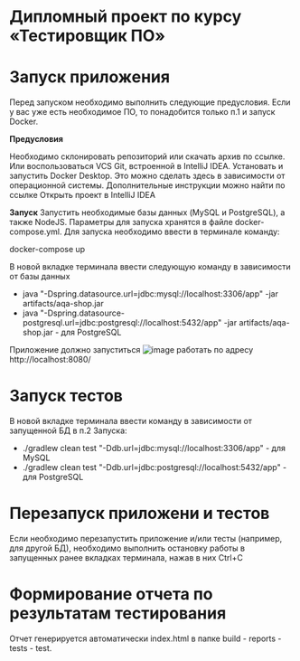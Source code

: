 # Дипломный проект по курсу «Тестировщик ПО»

# Запуск приложения
Перед запуском необходимо выполнить следующие предусловия. Если у вас уже есть необходимое ПО, то понадобится только п.1 и запуск Docker.

**Предусловия**

Необходимо склонировать репозиторий или скачать архив по ссылке. Или воспользоваться VCS Git, встроенной в IntelliJ IDEA.
Установать и запустить Docker Desktop. Это можно сделать здесь в зависимости от операционной системы. Дополнительные инструкции можно найти по ссылке
Открыть проект в IntelliJ IDEA

**Запуск**
Запустить необходимые базы данных (MySQL и PostgreSQL), а также NodeJS. Параметры для запуска хранятся в файле docker-compose.yml. Для запуска необходимо ввести в терминале команду:

docker-compose up

В новой вкладке терминала ввести следующую команду в зависимости от базы данных

- java "-Dspring.datasource.url=jdbc:mysql://localhost:3306/app" -jar artifacts/aqa-shop.jar 
- java "-Dspring.datasource-postgresql.url=jdbc:postgresql://localhost:5432/app" -jar artifacts/aqa-shop.jar - для PostgreSQL

Приложение должно запуститься
![image](https://github.com/AlenaZaglada/QAdiploma/assets/121796172/bfe3a9a1-928e-4070-80e8-c2662b533fa1)
работать по адресу http://localhost:8080/

# Запуск тестов

В новой вкладке терминала ввести команду в зависимости от запущенной БД в п.2 Запуска:

- ./gradlew clean test "-Ddb.url=jdbc:mysql://localhost:3306/app" - для MySQL
- ./gradlew clean test "-Ddb.url=jdbc:postgresql://localhost:5432/app" - для PostgreSQL

# Перезапуск приложени и тестов

Если необходимо перезапустить приложение и/или тесты (например, для другой БД), необходимо выполнить остановку работы в запущенных ранее вкладках терминала, нажав в них Ctrl+С

# Формирование отчета по результатам тестирования
Отчет генерируется автоматически index.html в папке build - reports - tests - test. 


